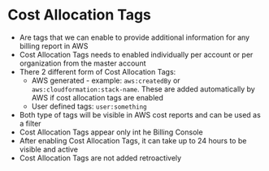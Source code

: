 # Cost Allocation Tags

- Are tags that we can enable to provide additional information for any billing report in AWS
- Cost Allocation Tags needs to enabled individually per account or per organization from the master account
- There 2 different form of Cost Allocation Tags:
    - AWS generated - example: `aws:createdBy` or `aws:cloudformation:stack-name`. These are added automatically by AWS if cost allocation tags are enabled
    - User defined tags: `user:something`
- Both type of tags will be visible in AWS cost reports and can be used as a filter
- Cost Allocation Tags appear only int he Billing Console
- After enabling Cost Allocation Tags, it can take up to 24 hours to be visible and active
- Cost Allocation Tags are not added retroactively